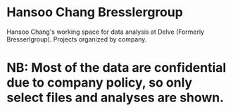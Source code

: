 # Hansoo Chang Bresslergroup 
Hansoo Chang's working space for data analysis at Delve (Formerly Bresserlgroup). Projects organized by company.

# NB: Most of the data are confidential due to company policy, so only select files and analyses are shown.
